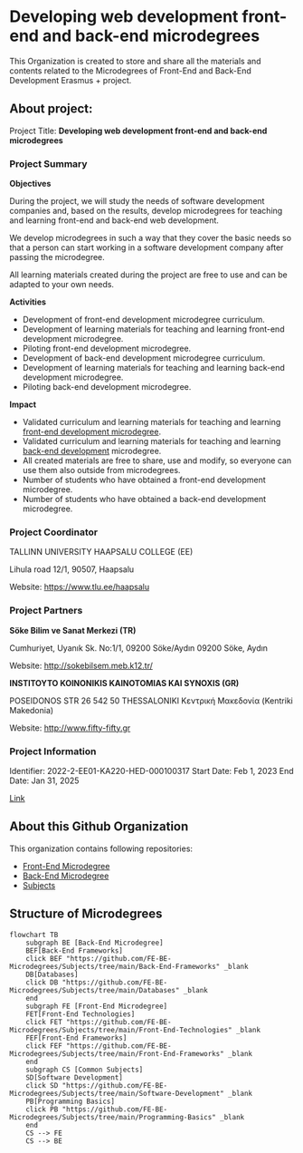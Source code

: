 # Developing web development front-end and back-end microdegrees

This Organization is created to store and share all the materials and contents related to the Microdegrees of Front-End and Back-End Development Erasmus + project.

## About project:

Project Title: **Developing web development front-end and back-end
microdegrees**

### Project Summary

**Objectives**

During the project, we will study the needs of software development companies and, based on the results, develop microdegrees for teaching and learning front-end and back-end web development.

We develop microdegrees in such a way that they cover the basic needs so that a person can start working in a software development company after passing the microdegree.

All learning materials created during the project are free to use and can be adapted to your own needs.

**Activities**

- Development of front-end development microdegree curriculum.
- Development of learning materials for teaching and learning front-end development microdegree.
- Piloting front-end development microdegree.
- Development of back-end development microdegree curriculum.
- Development of learning materials for teaching and learning back-end development microdegree.
- Piloting back-end development microdegree.

**Impact**

- Validated curriculum and learning materials for teaching and learning [front-end development microdegree](https://github.com/FE-BE-Microdegrees/Front-End-Microdegree).
- Validated curriculum and learning materials for teaching and learning [back-end development](https://github.com/FE-BE-Microdegrees/Back-End-Microdegree) microdegree.
- All created materials are free to share, use and modify, so everyone can use them also outside from microdegrees.
- Number of students who have obtained a front-end development microdegree.
- Number of students who have obtained a back-end development microdegree.

### Project Coordinator

TALLINN UNIVERSITY HAAPSALU COLLEGE (EE)

Lihula road 12/1, 90507, Haapsalu

Website: https://www.tlu.ee/haapsalu

### Project Partners

**Söke Bilim ve Sanat Merkezi (TR)**

Cumhuriyet, Uyanık Sk. No:1/1, 09200 Söke/Aydın
09200 Söke, Aydın

Website: http://sokebilsem.meb.k12.tr/


**INSTITOYTO KOINONIKIS KAINOTOMIAS KAI SYNOXIS (GR)**

POSEIDONOS STR 26
542 50 THESSALONIKI
Κεντρική Μακεδονία (Kentriki Makedonia)

Website: http://www.fifty-fifty.gr

### Project Information

Identifier: 2022-2-EE01-KA220-HED-000100317
Start Date: Feb 1, 2023
End Date: Jan 31, 2025

[Link](https://erasmus-plus.ec.europa.eu/projects/search/details/2022-2-EE01-KA220-HED-000100317)

## About this Github Organization

This organization contains following repositories:

- [Front-End Microdegree](https://github.com/FE-BE-Microdegrees/Front-End-Microdegree)
- [Back-End Microdegree](https://github.com/FE-BE-Microdegrees/Back-End-Microdegree)
- [Subjects](https://github.com/FE-BE-Microdegrees/Subjects)

## Structure of Microdegrees

```mermaid
flowchart TB
    subgraph BE [Back-End Microdegree]
    BEF[Back-End Frameworks]
    click BEF "https://github.com/FE-BE-Microdegrees/Subjects/tree/main/Back-End-Frameworks" _blank
    DB[Databases]
    click DB "https://github.com/FE-BE-Microdegrees/Subjects/tree/main/Databases" _blank
    end
    subgraph FE [Front-End Microdegree]
    FET[Front-End Technologies]
    click FET "https://github.com/FE-BE-Microdegrees/Subjects/tree/main/Front-End-Technologies" _blank
    FEF[Front-End Frameworks]
    click FEF "https://github.com/FE-BE-Microdegrees/Subjects/tree/main/Front-End-Frameworks" _blank
    end
    subgraph CS [Common Subjects]
    SD[Software Development]
    click SD "https://github.com/FE-BE-Microdegrees/Subjects/tree/main/Software-Development" _blank
    PB[Programming Basics]
    click PB "https://github.com/FE-BE-Microdegrees/Subjects/tree/main/Programming-Basics" _blank
    end
    CS --> FE
    CS --> BE

```